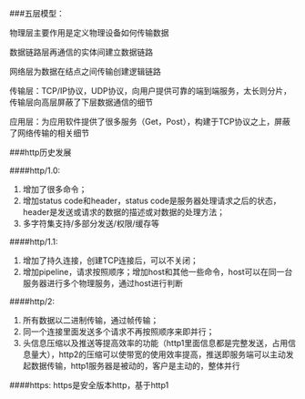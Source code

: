 ###五层模型：

物理层主要作用是定义物理设备如何传输数据

数据链路层再通信的实体间建立数据链路

网络层为数据在结点之间传输创建逻辑链路

传输层：TCP/IP协议，UDP协议，向用户提供可靠的端到端服务，太长则分片，传输层向高层屏蔽了下层数据通信的细节

应用层：为应用软件提供了很多服务（Get，Post），构建于TCP协议之上，屏蔽了网络传输的相关细节

###http历史发展

####http/1.0:
1. 增加了很多命令；
2. 增加status code和header，status code是服务器处理请求之后的状态，header是发送或请求的数据的描述或对数据的处理方法； 
3. 多字符集支持/多部分发送/权限/缓存等

####http/1.1:
1. 增加了持久连接，创建TCP连接后，可以不关闭；
2. 增加pipeline，请求按照顺序；增加host和其他一些命令，host可以在同一台服务器进行多个物理服务，通过host进行判断

####http/2:
1. 所有数据以二进制传输，通过帧传输；
2. 同一个连接里面发送多个请求不再按照顺序来即并行；
3. 头信息压缩以及推送等提高效率的功能（http1里面信息都是完整发送，占用信息量大），http2的压缩可以使带宽的使用效率提高，推送即服务端可以主动发起数据传输，http1服务器是被动的，客户是主动的，整体并行

####https:
https是安全版本http，基于http1




